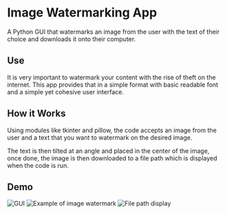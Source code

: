 
# Image Watermarking App

A Python GUI that watermarks an image from the user with the text of their choice and downloads it onto their computer.

## Use

It is very important to watermark your content with the rise of theft on the internet. This app provides that in a simple format with basic readable font and a simple yet cohesive user interface.

## How it Works

Using modules like tkinter and pillow, the code accepts an image from the user and a text that you want to watermark on the desired image.

The text is then tilted at an angle and placed in the center of the image, once done, the image is then downloaded to a file path which is displayed when the code is run.

## Demo

![GUI]()
![Example of image watermark]()
![File path display]()




